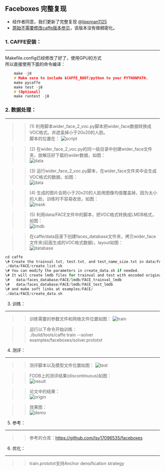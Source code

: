 ## Faceboxes 完整复现

+ 经作者同意，我们更新了完整复现 @[lippman1125](https://github.com/lippman1125)
+ [原始不需要修改caffe版本参见](https://github.com/zeusees/FaceBoxes/tree/master/faceboxes-without-dense)，该版本没有做稠密化。


### 1. CAFFE安装：<br>
---
Makefile.config已经修改了好了，使用GPU的方式 <br>
所以直接使用下面的命令编译： <br>
```C
    make -j8            
    # Make sure to include $CAFFE_ROOT/python to your PYTHONPATH. 
    make pycaffe        
    make test -j8       
    # (Optional)        
    make runtest -j8    
```
### 2. 数据处理：<br>
--- 
 >>(1) 利用脚本wider_face_2_voc.py脚本把wider_face数据转换成VOC格式。并遮盖掉小于20x20的人脸。<br>
 >>  脚本的位置在：
 ![script](https://github.com/lippman1125/github_images/blob/master/faceboxes_images/wider_2_voc_script.jpg)
 
 >>(2) 在wider_face_2_voc.py的同一级目录中创建wider_face文件夹，放解压好下载的wider数据，如图：<br>
![data](https://github.com/lippman1125/github_images/blob/master/faceboxes_images/wider_2_voc.jpg)
 
 >>(3) 运行wider_face_2_voc.py脚本，在wider_face文件夹中会生成VOC格式的数据，如图：<br>
![data](https://github.com/lippman1125/github_images/blob/master/faceboxes_images/wider_2_voc_data.jpg)

 >>(4) 生成的图片会把小于20x20的人脸用图像均值覆盖掉，因为太小的人脸，训练时不容易收敛，如图：<br>
![mask](https://github.com/lippman1125/github_images/blob/master/faceboxes_images/wider_small_face_mask.jpg)

 >>(5) 利用data/FACE文件中的脚本，把VOC格式转换成LMDB格式，如图：<br>
![lmdb](https://github.com/lippman1125/github_images/blob/master/faceboxes_images/wider_voc_2_lmdb.jpg)

>>在caffe/data目录下创建faces_database文件夹，拷贝wider_face文件夹(前面生成的VOC格式数据)，layout如图：<br>
![database](https://github.com/lippman1125/github_images/blob/master/faceboxes_images/faces_database.bmp)

>>
```C
cd caffe
\# Create the trainval.txt, test.txt, and test_name_size.txt in data/FACE/                
./data/FACE/create_list.sh                                                                
\# You can modify the parameters in create_data.sh if needed.                             
\# It will create lmdb files for trainval and test with encoded original image:           
\#   data/faces_database/FACE/lmdb/FACE_trainval_lmdb                                     
\#   data/faces_database/FACE/lmdb/FACE_test_lmdb                                         
\# and make soft links at examples/FACE/                                                  
./data/FACE/create_data.sh                                                                
```
3. 训练：<br>
---
>> 训练需要的参数文件和网络文件位置如图：
>>![train](https://github.com/lippman1125/github_images/blob/master/faceboxes_images/faceboxes_train.jpg)

>> 运行以下命令开始训练：<br>
>> ./build/tools/caffe train --solver examples/faceboxes/solver.prototxt

4. 测评：<br>
---
>> 测评脚本以及模型文件位置如图：
![test](https://github.com/lippman1125/github_images/blob/master/faceboxes_images/faceboxes_demo.jpg)

>> FDDB上的测评结果(discontinuous)如图：<br>
![result](https://github.com/lippman1125/github_images/blob/master/faceboxes_images/faceboxes_roc_train.jpg)

>> 论文中的结果：<br>
![origin](https://github.com/lippman1125/github_images/blob/master/faceboxes_images/faceboxes_roc_origin.jpg)

>> 效果图：<br>
![demo](https://github.com/lippman1125/github_images/blob/master/faceboxes_images/img_demo.jpg)

5. 参考：<br>
---
>>参考的仓库：https://github.com/lsy17096535/faceboxes

6. 优化：<br>
---
>>train.prototxt支持Anchor densification strategy
